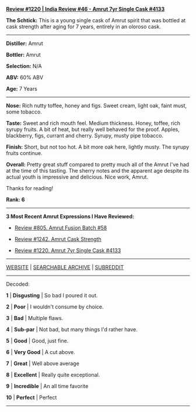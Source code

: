 
[**Review #1220 | India Review #46 - Amrut 7yr Single Cask #4133**]( https://t8ke.review/review-1220-amrut-7yr-single-cask-4133)

**The Schtick:** This is a young single cask of Amrut spirit that was bottled at cask strength after aging for 7 years, entirely in an oloroso cask. 

-----

**Distiller:** Amrut

**Bottler:** Amrut

**Selection:** N/A

**ABV:**  60% ABV

**Age:** 7 Years 

-----

**Nose:**  Rich nutty toffee, honey and figs. Sweet cream, light oak, faint must, some tobacco. 

**Taste:** Sweet and rich mouth feel. Medium thickness. Honey, toffee, rich syrupy fruits. A bit of heat, but really well behaved for the proof. Apples, blackberry, figs, currant and cherry. Syrupy, musty pipe tobacco. 

**Finish:** Short, but not too hot. A bit more oak here, lightly musty. The syrupy fruits continue. 

**Overall:** Pretty great stuff compared to pretty much all of the Amrut I've had at the time of this tasting. The sherry notes and the apparent age despite its actual youth is impressive and delicious. Nice work, Amrut. 

Thanks for reading!

**Rank: 6**

----- 

**3 Most Recent Amrut Expressions I Have Reviewed:** 

- [Review #805. Amrut Fusion Batch #58]( https://t8ke.review/review-805-amrut-fusion-batch-58/) 

- [Review #1242. Amrut Cask Strength]( https://t8ke.review/review-1242-amrut-cask-strength) 

- [Review #1220. Amrut 7yr Single Cask #4133]( https://t8ke.review/review-1220-amrut-7yr-single-cask-4133) 

-----

[WEBSITE](https://t8ke.review) | [SEARCHABLE ARCHIVE](https://t8ke.review/review-archive/) | [SUBREDDIT](https://reddit.com/r/t8kereviews)

-----

Decoded:

**1** | **Disgusting** | So bad I poured it out.

**2** | **Poor** | I wouldn't consume by choice.

**3** | **Bad** | Multiple flaws.

**4** | **Sub-par** | Not bad, but many things I'd rather have.

**5** | **Good** | Good, just fine.

**6** | **Very Good** | A cut above.

**7** | **Great** | Well above average

**8** | **Excellent** | Really quite exceptional.

**9** | **Incredible** | An all time favorite

**10** | **Perfect** | Perfect

----

